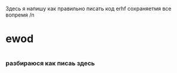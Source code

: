 Здесь я напишу как правильно писать код
erhf
сохраняетмя все вопремя /n
<h1>ewod<h1>

<h3>разбираюся как писаь здесь 

